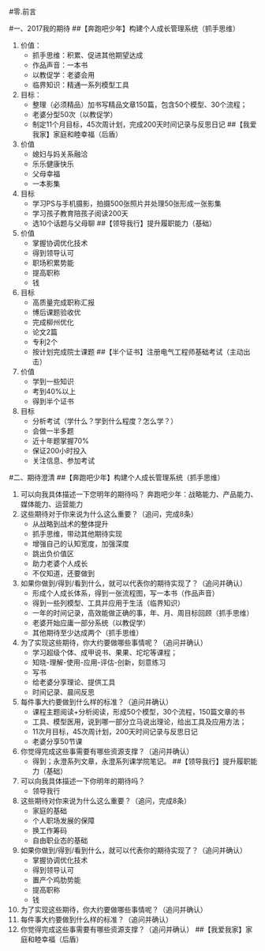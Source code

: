 #零.前言

#一、2017我的期待
##【奔跑吧少年】构建个人成长管理系统（抓手思维）
1. 价值：
    - 抓手思维：积累、促进其他期望达成
    - 作品声音：一本书
    - 以教促学：老婆会用
    - 临界知识：精通一系列模型工具
2. 目标：
    - 整理（必须精品）加书写精品文章150篇，包含50个模型、30个流程；
    - 老婆分型50次（以教促学）
    - 制定11个月目标，45次周计划，完成200天时间记录与反思日记
##【我爱我家】家庭和睦幸福（后盾）
1. 价值
    - 媳妇与妈关系融洽
    - 乐乐健康快乐
    - 父母幸福
    - 一本影集
2. 目标
    - 学习PS与手机摄影，拍摄500张照片并处理50张形成一张影集
    - 学习孩子教育陪孩子阅读200天
    - 选10个话题与父母聊
##【领导我行】提升履职能力（基础）
1. 价值
    - 掌握协调优化技术
    - 得到领导认可
    - 职场积累势能
    - 提高职称
    - 钱
2. 目标
    - 高质量完成职称汇报
    - 博后课题验收优
    - 完成柳州优化
    - 论文2篇
    - 专利2个
    - 按计划完成院士课题
##【半个证书】注册电气工程师基础考试（主动出击）
1. 价值
    - 学到一些知识
    - 考到40%以上
    - 得到半个证书
2. 目标
    - 分析考试（学什么？学到什么程度？怎么学？）
    - 会做一半多题
    - 近十年题掌握70%
    - 保证200小时投入
    - 关注信息、参加考试

#二、期待澄清
##【奔跑吧少年】构建个人成长管理系统（抓手思维）
1. 可以向我具体描述一下您明年的期待吗？
    奔跑吧少年：战略能力、产品能力、媒体能力、运营能力
2. 这些期待对于你来说为什么这么重要？（追问，完成8条）
    - 从战略到战术的整体提升
    - 抓手思维，带动其他期待实现
    - 增强自己的认知宽度，加强深度
    - 跳出负价值区
    - 助力老婆个人成长
    - 不仅知道，还要做到
3. 如果你做到/得到/看到什么，就可以代表你的期待实现了？（追问并确认）
    - 形成个人成长体系，得到一张流程图，写一本书（作品声音）
    - 得到一些列模型、工具并应用于生活（临界知识）
    - 一年的时间记录，高效能做正确的事，年、月、周目标回顾（抓手思维）
    - 老婆开始应庸一部分系统（以教促学）
    - 其他期待至少达成两个（抓手思维）
4. 为了实现这些期待，你大约要做哪些事情呢？（追问并确认）
    - 学习超级个体、成甲说书、果果、坨坨等课程；
    - 知晓-理解-使用-应用-评估-创新，刻意练习
    - 写书
    - 给老婆分享理论、提供工具
    - 时间记录、晨间反思
5. 每件事大约要做到什么样的标准？（追问并确认）
    - 课程主题阅读+分析阅读，形成50个模型，30个流程，150篇文章的书
    - 工具、模型医用，说到哪一部分立马说出理论，给出工具及应用方法；
    - 11次月目标，45次周计划，200天时间记录与反思日记
    - 老婆分享50节课
6. 你觉得完成这些事需要有哪些资源支撑？（追问并确认）
    - 得到；永澄系列文章，永澄系列课学院笔记。
##【领导我行】提升履职能力（基础）
1.  可以向我具体描述一下你明年的期待吗？
    - 领导我行
2. 这些期待对你来说为什么这么重要？（追问，完成8条）
    - 家庭的基础
    - 个人职场发展的保障
    - 换工作筹码
    - 自由职业态的基础
3. 如果你做到/得到/看到什么，就可以代表你的期待实现了？（追问并确认）
    - 掌握协调优化技术
    - 得到领导认可
    - 置产个鸡肋势能
    - 提高职称
    - 钱
4. 为了实现这些期待，你大约要做哪些事情呢？（追问并确认）
5. 每件事大约要做到什么样的标准？（追问并确认）
6. 你觉得完成这些事需要有哪些资源支撑？（追问并确认）
##【我爱我家】家庭和睦幸福（后盾）


